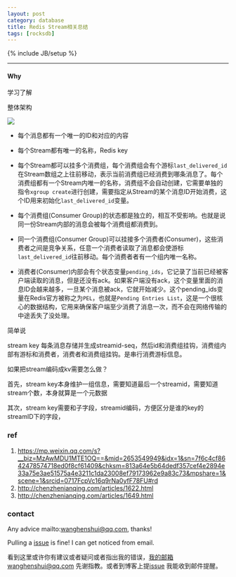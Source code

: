 ```yaml
---
layout: post
category: database
title: Redis Stream相关总结
tags: [rocksdb]
---
```


{% include JB/setup %}

---

#### Why

学习了解

整体架构

![](https://mmbiz.qpic.cn/mmbiz_png/8XkvNnTiapOOhqYNVd3YMNhq94CAEpCuibKK08cZrw89qyh0fmcgDw7gR9pwp1CvDPibiaHxuPbnibv7Pg8BK5hhlvw/640?wx_fmt=png&tp=webp&wxfrom=5&wx_lazy=1&wx_co=1.png)



- 每个消息都有一个唯一的ID和对应的内容
- 每个Stream都有唯一的名称，Redis key

- 每个Stream都可以挂多个消费组，每个消费组会有个游标`last_delivered_id`在Stream数组之上往前移动，表示当前消费组已经消费到哪条消息了。每个消费组都有一个Stream内唯一的名称，消费组不会自动创建，它需要单独的指令`xgroup create`进行创建，需要指定从Stream的某个消息ID开始消费，这个ID用来初始化`last_delivered_id`变量。

- 每个消费组(Consumer Group)的状态都是独立的，相互不受影响。也就是说同一份Stream内部的消息会被每个消费组都消费到。

- 同一个消费组(Consumer Group)可以挂接多个消费者(Consumer)，这些消费者之间是竞争关系，任意一个消费者读取了消息都会使游标`last_delivered_id`往前移动。每个消费者者有一个组内唯一名称。

- 消费者(Consumer)内部会有个状态变量`pending_ids`，它记录了当前已经被客户端读取的消息，但是还没有ack。如果客户端没有ack，这个变量里面的消息ID会越来越多，一旦某个消息被ack，它就开始减少。这个pending_ids变量在Redis官方被称之为`PEL`，也就是`Pending Entries List`，这是一个很核心的数据结构，它用来确保客户端至少消费了消息一次，而不会在网络传输的中途丢失了没处理。

简单说

stream key 每条消息存储并生成streamid-seq，然后id和消费组挂钩，消费组内部有游标和消费者，消费者和消费组挂钩。是串行消费游标信息。



如果把stream编码成kv需要怎么做？

首先，stream key本身维护一组信息，需要知道最后一个streamid，需要知道stream个数，本身就算是一个元数据

其次，stream key需要和子字段，streamid编码，方便区分是谁的key的streamID下的字段，



### ref

1. https://mp.weixin.qq.com/s?__biz=MzAwMDU1MTE1OQ==&mid=2653549949&idx=1&sn=7f6c4cf8642478574718ed0f8cf61409&chksm=813a64e5b64dedf357cef4e2894e33a75e3ae51575a4e3211c1da23008ef79173962e9a83c73&mpshare=1&scene=1&srcid=0717FcpVc16q9rNa0yfF78FU#rd
2. http://chenzhenianqing.com/articles/1622.html
3. http://chenzhenianqing.com/articles/1649.html


### contact

Any advice mailto:wanghenshui@qq.com, thanks! 

Pulling a [issue](https://github.com/wanghenshui/wanghenshui.github.io/issues/new) is fine! I can get noticed from email.

看到这里或许你有建议或者疑问或者指出我的错误，我的邮箱wanghenshui@qq.com 先谢指教。或者到博客上提[issue](https://github.com/wanghenshui/wanghenshui.github.io/issues/new) 我能收到邮件提醒。